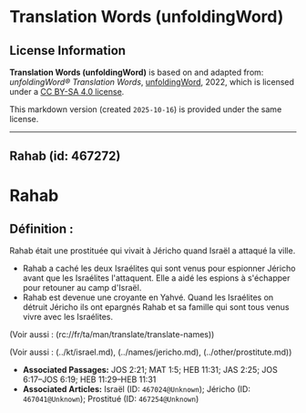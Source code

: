 # Translation Words (unfoldingWord)

## License Information

**Translation Words (unfoldingWord)** is based on and adapted from: _unfoldingWord® Translation Words_, [unfoldingWord](https://unfoldingword.org/utw), 2022, which is licensed under a [CC BY-SA 4.0 license](https://creativecommons.org/licenses/by-sa/4.0/legalcode.en).

This markdown version (created `2025-10-16`) is provided under the same license.



--------------------------------

## Rahab (id: 467272)

Rahab
=====

Définition :
------------

Rahab était une prostituée qui vivait à Jéricho quand Israël a attaqué la ville.

* Rahab a caché les deux Israélites qui sont venus pour espionner Jéricho avant que les Israélites l'attaquent. Elle a aidé les espions à s'échapper pour retouner au camp d'Israël.
* Rahab est devenue une croyante en Yahvé. Quand les Israélites on détruit Jéricho ils ont epargnés Rahab et sa famille qui sont tous venus vivre avec les Israélites.

(Voir aussi : (rc://fr/ta/man/translate/translate\-names))

(Voir aussi : (../kt/israel.md), (../names/jericho.md), (../other/prostitute.md))

* **Associated Passages:** JOS 2:21; MAT 1:5; HEB 11:31; JAS 2:25; JOS 6:17–JOS 6:19; HEB 11:29–HEB 11:31
* **Associated Articles:** Israël (ID: `467024@Unknown`); Jéricho (ID: `467041@Unknown`); Prostitué (ID: `467254@Unknown`)

